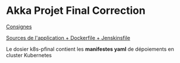 # Akka Projet Final Correction

[Consignes](https://github.com/cdufour/akka-projet-final)  

[Sources de l'application + Dockerfile + Jenskinsfile](https://github.com/cdufour/nuvolapp)  

Le dosier k8s-pfinal contient les **manifestes yaml** de dépoiements en cluster Kubernetes
